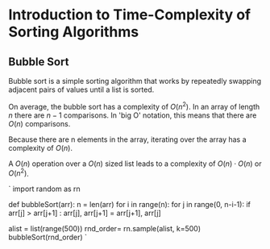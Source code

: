# Introduction to Time-Complexity of Sorting Algorithms #

## Bubble Sort ##

Bubble sort is a simple sorting algorithm that works by repeatedly swapping adjacent pairs of values until a list is sorted.

On average, the bubble sort has a complexity of $O(n^2)$. In an array of length $n$ there are $n-1$ comparisons. In 'big O' notation, this means that there are $O(n)$ comparisons.

Because there are n elements in the array, iterating over the array has a complexity of $O(n)$.

A $O(n)$ operation over a $O(n)$ sized list leads to a complexity of $O(n) \cdot O(n)$ or $O(n^2)$.

`
import random as rn

def bubbleSort(arr):
    n = len(arr)
    for i in range(n):
        for j in range(0, n-i-1):
            if arr[j] > arr[j+1] :
                arr[j], arr[j+1] = arr[j+1], arr[j]

alist = list(range(500))
rnd_order= rn.sample(alist, k=500)
bubbleSort(rnd_order)
`
